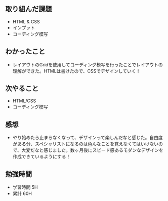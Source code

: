 ## 取り組んだ課題
- HTML & CSS
 - インプット
 - コーディング模写

## わかったこと
- レイアウトのGridを使用してコーディング模写を行ったことでレイアウトの理解ができた。HTMLは書けたので、CSSでデザインしていく！

## 次やること
- HTML/CSS
 - コーディング模写

## 感想
- やり始めたら止まらなくなって、デザインって楽しんだなと感じた。自由度がある分、スペシャリストになるのは色んなことを覚えなくてはいけないので、大変だなと感じました。数ヶ月後にスピード感あるモダンなデザインを作成できているようにする！

## 勉強時間
- 学習時間 5H
- 累計 60H

